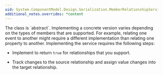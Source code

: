 ```yaml
---
uid: System.ComponentModel.Design.Serialization.MemberRelationshipService
additional_notes.overrides: *content
---
```


<p>The <xref href="System.ComponentModel.Design.Serialization.MemberRelationshipService"></xref> class is `abstract`. Implementing a concrete version varies depending on the types of members that are supported. For example, relating one event to another might require a different implementation than relating one property to another. Implementing the service requires the following steps:  
  
-   Implement <xref href="System.ComponentModel.Design.Serialization.MemberRelationshipService.SupportsRelationship(System.ComponentModel.Design.Serialization.MemberRelationship,System.ComponentModel.Design.Serialization.MemberRelationship)"></xref> to return `true` for relationships that you support.  
  
-   Track changes to the source relationship and assign value changes into the target relationship.</p>


